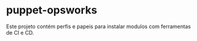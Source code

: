 # puppet-opsworks

Este projeto contém perfis e papeis para instalar modulos com ferramentas de CI e CD. 

